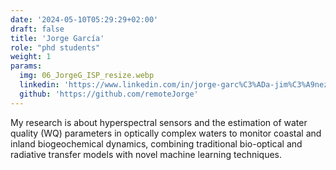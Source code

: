 ```yaml
---
date: '2024-05-10T05:29:29+02:00'
draft: false
title: 'Jorge García'
role: "phd students"
weight: 1
params:
  img: 06_JorgeG_ISP_resize.webp
  linkedin: 'https://www.linkedin.com/in/jorge-garc%C3%ADa-jim%C3%A9nez-26928033/'
  github: 'https://github.com/remoteJorge'
---
```


My research is about hyperspectral sensors and the estimation of water quality (WQ) parameters in optically complex waters to monitor coastal and inland biogeochemical dynamics, combining traditional bio-optical and radiative transfer models with novel machine learning techniques.
